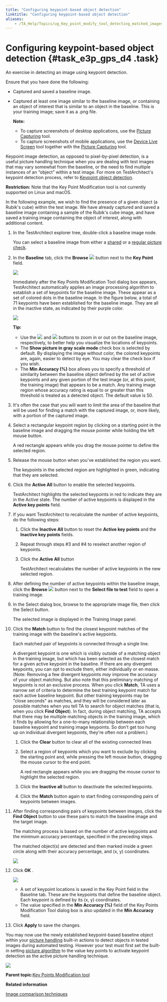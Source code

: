 ```yaml
--- 
title: "Configuring keypoint-based object detection"
linktitle: "Configuring keypoint-based object detection"
aliases: 
    - /TA_Help/Topics/ug_Key_point_modify_tool_detecting_matched_images.html
---
```

# Configuring keypoint-based object detection {#task_e3p_gps_d4 .task}

An exercise in detecting an image using keypoint detection.

Ensure that you have done the following:

-   Captured and saved a baseline image.
-   Captured at least one image similar to the baseline image, or containing an object of interest that is similar to an object in the baseline. This is your training image; save it as a .png file.

    **Note:**

    -   To capture screenshots of desktop applications, use the [Picture Capturing](Additional_features_image_capturing_tool.html) tool.
    -   To capture screenshots of mobile applications, use the [Device Live Screen](ug_capturing_mobile_screenshot.html) tool together with the [Picture Capturing](Additional_features_image_capturing_tool.html) tool.

Keypoint image detection, as opposed to pixel-by-pixel detection, is a useful picture handling technique when you are dealing with test images that may vary somewhat from the baseline, or the need to find multiple instances of an “object” within a test image. For more on TestArchitect's keypoint detection process, refer to [Keypoint object detection](../../TA_Automation/Topics/aut_keypoint_detection_method.html).

**Restriction:** Note that the Key Point Modification tool is not currently supported on Linux and macOS.

In the following example, we wish to find the presence of a given object \(a Rubik's cube\) within the test image. We have already captured and saved a baseline image containing a sample of the Rubik's cube image, and have saved a training image containing the object of interest, along with additional content.

1.  In the TestArchitect explorer tree, double-click a baseline image node.

    You can select a baseline image from either a [shared](../../TA_Glossary/Topics/glossarySharedPictureCheck.html) or a [regular picture check](../../TA_Glossary/Topics/glossaryRegularPictureCheck.html).

2.  In the **Baseline** tab, click the **Browse** ![](../Images/btn.browse-ellipsis.01.png) button next to the **Key Point** field.

    ![](../Images/Baseline_tab.png)

    Immediately after the Key Points Modification Tool dialog box appears, TestArchitect automatically applies an image processing algorithm to establish a set of keypoints for the baseline image. These appear as a set of colored dots in the baseline image. In the figure below, a total of 71 keypoints have been established for the baseline image. They are all in the inactive state, as indicated by their purple color.

    ![](../Images/Key_Point_Modify_tool_dlg.png)

    **Tip:**

    -   Use the ![](../Images/btn_zoom_in.png) and ![](../Images/btn_zoom_out.png) buttons to zoom in or out on the baseline image, respectively, to better help you visualize the locations of keypoints.
    -   The **Show picture in gray scale mode** check box is selected by default. By displaying the image without color, the colored keypoints are, again, easier to detect by eye. You may clear the check box if you wish.
    -   The **Min Accuracy \(%\)** box allows you to specify a threshold of similarity between the baseline object defined by the set of active keypoints and any given portion of the test image \(or, at this point, the training image\) that appears to be a match. Any training image region whose accuracy rating is equal to or greater than this threshold is treated as a detected object. The default value is 50.
3.  It's often the case that you will want to limit the area of the baseline that will be used for finding a match with the captured image, or, more likely, with a portion of the captured image.
4.  Select a rectangular keypoint region by clicking on a starting point in the baseline image and dragging the mouse pointer while holding the left mouse button.

    A red rectangle appears while you drag the mouse pointer to define the selected region.

5.  Release the mouse button when you've established the region you want.

    The keypoints in the selected region are highlighted in green, indicating that they are selected.

6.  Click the **Active All** button to enable the selected keypoints.

    TestArchitect highlights the selected keypoints in red to indicate they are in the Active state. The number of active keypoints is displayed in the **Active key points** field.

7.  If you want TestArchitect to recalculate the number of active keypoints, do the following steps:

    1.  Click the **Inactive All** button to reset the **Active key points** and the **Inactive key points** fields.

    2.  Repeat through steps \#3 and \#4 to reselect another region of keypoints.

    3.  Click the **Active All** button

        TestArchitect recalculates the number of active keypoints in the new selected region.

8.  After defining the number of active keypoints within the baseline image, click the **Browse** ![](../Images/btn.browse-ellipsis.01.png) button next to the **Select file to test** field to open a training image.

9.  In the Select dialog box, browse to the appropriate image file, then click the Select button.

    The selected image is displayed in the Training Image panel.

10. Click the **Match** button to find the closest keypoint matches of the training image with the baseline's active keypoints.

    Each matched pair of keypoints is connected through a single line.

    A divergent keypoint is one which is visibly outside of a matching object in the training image, but which has been selected as the closest match for a given active keypoint in the baseline. If there are any divergent keypoints, you can opt to exclude them, either individually or en masse. \(Note: Removing a few divergent keypoints *may* improve the accuracy of your object matching. But also note that this preliminary matching of keypoints is not an exclusive process. When you click **Match**, TA uses a narrow set of criteria to determine the best training keypoint match for each active baseline keypoint. But other training keypoints may be "close seconds" as matches, and they will be considered later as possible matches when you tell TA to search for object matches \(that is, when you click **Find Object**\). In fact, during object matching, TA accepts that there may be multiple matching objects in the training image, which it finds by allowing for a one-to-many relationship between each baseline keypoint and training image keypoints. So don't get too hung up on individual divergent keypoints, they're often not a problem.\)

    1.  Click the **Clear** button to clear all of the existing connected lines

    2.  Select a region of keypoints which you want to exclude by clicking the starting point and, while pressing the left mouse button, dragging the mouse cursor to the end point.

        A red rectangle appears while you are dragging the mouse cursor to highlight the selected region.

    3.  Click the **Inactive all** button to deactivate the selected keypoints.

    4.  Click the **Match** button again to start finding corresponding pairs of keypoints between images.

11. After finding corresponding pairs of keypoints between images, click the **Find Object** button to use these pairs to match the baseline image and the target image.

    The matching process is based on the number of active keypoints and the minimum accuracy percentage, specified in the preceding steps.

    The matched object\(s\) are detected and then marked inside a green circle along with their accuracy percentage, and \(x, y\) coordinates.

    ![](../Images/Key_Point_Modify_tool_dlg_matched_image.png)

12. Click **OK** .

    ![](../Images/Baseline_tab_after.png)

    -   A set of keypoint locations is saved in the Key Point field in the Baseline tab. These are the keypoints that define the baseline object. Each keypoint is defined by its \(x, y\) coordinates.
    -   The value specified in the **Min Accuracy \(%\)** field of the Key Points Modification Tool dialog box is also updated in the **Min Accuracy** field.
13. Click **Apply** to save the changes.


You may now use the newly established keypoint-based baseline object within your [picture handling](../../TA_Automation/Topics/bia_picture_handling.html) built-in actions to detect objects in tested images during automated testing. However your test must first set the built-in setting [picture algorithm](../../TA_Automation/Topics/bis_picture_algorithm.html) to the value key points to activate keypoint detection as the active picture handling technique.

![](../../TA_Automation/Images/bis_picture_algorithm_pgm.png)

**Parent topic:**[Key Points Modification tool](../../TA_Help/Topics/ug_Key_point_modify_tool.html)

**Related information**  


[Image comparison techniques](../../TA_Automation/Topics/aut_image_comparison_techniques.html)

